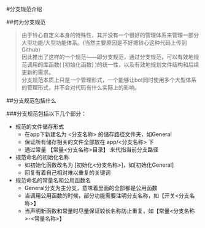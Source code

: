 #分支规范介绍

##何为分支规范
>由于铃心自定义本身的特殊性，其并没有一个很好的管理体系来管理一部分大型功能/大型功能体系。(当然主要原因是不好把铃心这种代码上传到Github)  
因此推出了这样的一个规范——即分支规范，通过分支规范，可以有效地规范调用的库函数( [初始化函数] )的统一性，以及有效地规划文件结构和后续更新的需求。  
分支规范本质上只是一个管理形式，一个能够让bot同时使用多个大型体系的管理形式，并不会对代码有什么实际上的影响。

##分支规范包括什么

###分支规范包括以下几个部分：

* 规范的文件储存形式
    - 在app下新建名为 <分支名称> 的储存路径文件夹，如General
    - 保证所有储存相关的文件全部放在 app/<分支名称> 下
    - 通过常量 【常量<分支名称>目录】 来代指当前分支路径
* 规范命名的初始化名称
    - 如初始化函数改名为 [初始化<分支名称>]，如[初始化General]
    - 回复有着自己相对难以重复的关键词
* 规范命名的常量名和公用函数名
    - General分支为主分支，意味着里面的全部都是公用函数
    - 当调用公用函数的时候，部分功能需要注明分支名称，如【开关<分支名称>】
    - 当声明新函数和常量时尽量保证较长名称防止重复，如【常量<分支名称>-<常量名称>】